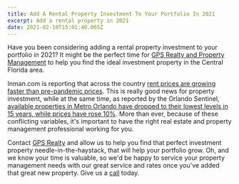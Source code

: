 ```yaml
---
title: Add A Rental Property Investment To Your Portfolio In 2021
excerpt: Add a rental property in 2021
date: 2021-02-10T15:01:40.065Z
---
```

Have you been considering adding a rental property investment to your portfolio in 2021? It might be the perfect time for [GPS Realty and Property Management](https://gpsrealtyandpropertymanagement.com/#) to help you find the ideal investment property in the Central Florida area. 

Inman.com is reporting that across the country [rent prices are growing faster than pre-pandemic prices](https://www.inman.com/2021/01/19/rent-prices-growing-faster-than-pre-pandemic-corelogic/?utm_content=buffer92132&distinct_id=rkjtVkpx8&user_email=tere%40gps-realestate.com). This is really good news for property investment, while at the same time, as reported by the Orlando Sentinel, [available properties in Metro Orlando have dropped to their lowest levels in 15 years, while prices have rose 10%](https://www.orlandosentinel.com/business/real-estate/os-prem-bz-real-estate-2020-recap-20210121-5n5ad4wh75brrklpk6d6xkk4wy-story.html). More than ever, because of these conflicting variables, it's important to have the right real estate and property management professional working for you.

Contact [GPS Realty](https://gpsrealtyandpropertymanagement.com/#) and allow us to help you find that perfect investment property needle-in-the-haystack, that will help your portfolio grow. Oh, and we know your time is valuable, so we'd be happy to service your property management needs with our great service and rates once you've added that great new property. Give us a [call](https://gpsrealtyandpropertymanagement.com/#) today.